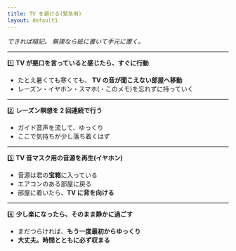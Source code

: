 ```yaml
---
title: TV を避ける(緊急用)
layout: default1
---
```

*できれば暗記。*
*無理なら紙に書いて手元に置く。*

---

1️⃣ **TV が悪口を言っていると感じたら、すぐに行動**

* たとえ暑くても寒くても、
  **TV の音が聞こえない部屋へ移動**
* レーズン・イヤホン・スマホ(・このメモ)を忘れずに持っていく

---

2️⃣ **レーズン瞑想を 2 回連続で行う**

* ガイド音声を流して、ゆっくり
* ここで気持ちが少し落ち着くはず

---

3️⃣ **TV 音マスク用の音源を再生(イヤホン)**

* 音源は君の**宝箱**に入っている
* エアコンのある部屋に戻る
* 部屋に着いたら、**TV に背を向ける**

---

4️⃣ **少し楽になったら、そのまま静かに過ごす**

* まだつらければ、**もう一度最初からゆっくり**
* **大丈夫。時間とともに必ず収まる**
